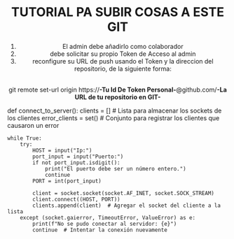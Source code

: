

<center> 

  <H1> TUTORIAL PA SUBIR COSAS A ESTE GIT</H1>
  <ol>
    <li>El admin debe añadirlo como colaborador</li>
    <li>debe solicitar su propio Token de Acceso al admin</li>
    <li>reconfigure su URL de push usando el Token y la direccion del repositorio, de la siguiente forma:</li>
  </ol>
  <br>
  git remote set-url origin https://<b>-Tu Id De Token Personal-</b>@github.com/<b>-La URL de tu repositorio en GIT-</b>

</center>

def connect_to_server():
    clients = []  # Lista para almacenar los sockets de los clientes
    error_clients = set()  # Conjunto para registrar los clientes que causaron un error

    while True:
        try:
            HOST = input("Ip:")
            port_input = input("Puerto:")
            if not port_input.isdigit():
                print("El puerto debe ser un número entero.")
                continue
            PORT = int(port_input)

            client = socket.socket(socket.AF_INET, socket.SOCK_STREAM)
            client.connect((HOST, PORT))
            clients.append(client)  # Agregar el socket del cliente a la lista
        except (socket.gaierror, TimeoutError, ValueError) as e:
            print(f"No se pudo conectar al servidor: {e}")
            continue  # Intentar la conexión nuevamente
